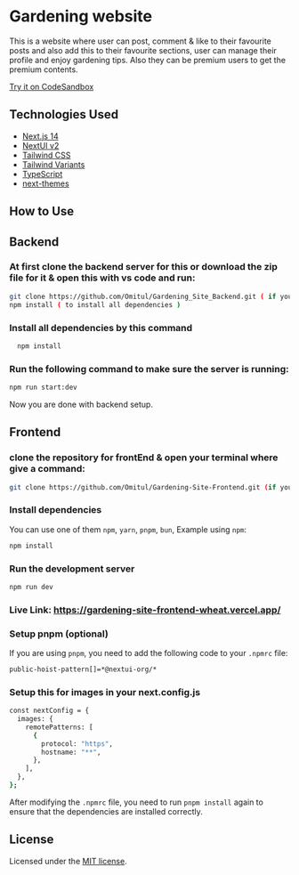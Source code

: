 # Gardening website

This is a website where user can post, comment & like to their favourite posts and also add this to their favourite sections, user can manage their profile and enjoy gardening tips. Also they can be premium users to get the premium contents.

[Try it on CodeSandbox](https://githubbox.com/nextui-org/next-app-template)

## Technologies Used

- [Next.js 14](https://nextjs.org/docs/getting-started)
- [NextUI v2](https://nextui.org/)
- [Tailwind CSS](https://tailwindcss.com/)
- [Tailwind Variants](https://tailwind-variants.org)
- [TypeScript](https://www.typescriptlang.org/)
- [next-themes](https://github.com/pacocoursey/next-themes)

## How to Use


## Backend

### At first clone the backend server for this or download the zip file for it & open this with vs code and run:

```bash
git clone https://github.com/Omitul/Gardening_Site_Backend.git ( if you have installed git )
npm install ( to install all dependencies )
```

### Install all dependencies by this command
```bash
  npm install
```

### Run the following command to make sure the server is running:
```bash
npm run start:dev
```
Now you are done with backend setup.



## Frontend

### clone the repository for frontEnd & open your terminal where give a command:


```bash
git clone https://github.com/Omitul/Gardening-Site-Frontend.git (if you have the git installed or you can download the zip file)
```


### Install dependencies

You can use one of them `npm`, `yarn`, `pnpm`, `bun`, Example using `npm`:

```bash
npm install
```

### Run the development server

```bash
npm run dev
```

### Live Link: https://gardening-site-frontend-wheat.vercel.app/

### Setup pnpm (optional)

If you are using `pnpm`, you need to add the following code to your `.npmrc` file:

```bash
public-hoist-pattern[]=*@nextui-org/*
```

### Setup this for images in your next.config.js
```bash
const nextConfig = {
  images: {
    remotePatterns: [
      {
        protocol: "https",
        hostname: "**",
      },
    ],
  },
};
```


After modifying the `.npmrc` file, you need to run `pnpm install` again to ensure that the dependencies are installed correctly.

## License

Licensed under the [MIT license](https://github.com/nextui-org/next-app-template/blob/main/LICENSE).
